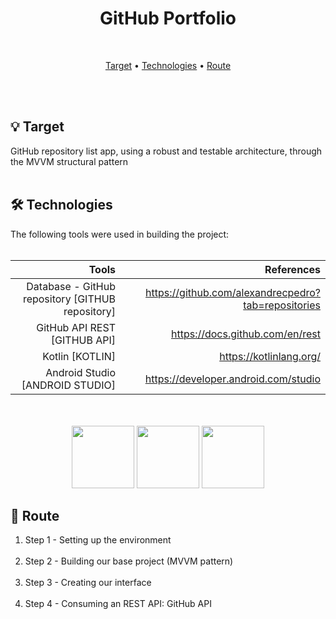 <div align = "center">
    <h1> GitHub Portfolio </h1>
</div>
<br>

<p align="center">
 <a href="#target">Target</a> •
 <a href="#technologies">Technologies</a> •
 <a href="#route">Route</a>
</p>
<br>
<br>

<div id="target">
<h2> 💡 Target </h2>
GitHub repository list app, using a robust and testable architecture, 
through the MVVM structural pattern
</div>
<br>

<div id="technologies">
<h2> 🛠 Technologies </h2>
The following tools were used in building the project:<br><br>

|                                     Tools                                    |                                 References                                  |
| ---------------------------------------------------------------------------: | --------------------------------------------------------------------------: |
|           Database - GitHub repository</bold> [GITHUB repository]            |              https://github.com/alexandrecpedro?tab=repositories            |       
|                           GitHub API REST [GITHUB API]                       |              https://docs.github.com/en/rest                                |
|                              Kotlin [KOTLIN]                                 |              https://kotlinlang.org/                                        | 
|                        Android Studio [ANDROID STUDIO]                       |              https://developer.android.com/studio                           |
<br>
<br>

<div align = 'center'>
  <img width =' 100px ' src="https://cdn.jsdelivr.net/gh/devicons/devicon/icons/github/github-original.svg" />
  <img width =' 100px ' src="https://cdn.jsdelivr.net/gh/devicons/devicon/icons/kotlin/kotlin-original.svg" />
  <img width =' 100px ' src="https://cdn.jsdelivr.net/gh/devicons/devicon/icons/androidstudio/androidstudio-original.svg" />
</div>

<div id="route">
<h2> 🔎 Route </h2>

<ol>
    <li>Step 1 - Setting up the environment</li>
    <br>
    <li>Step 2 - Building our base project (MVVM pattern)</li>
    <br>
    <li>Step 3 - Creating our interface</li>
    <br>
    <li>Step 4 - Consuming an REST API: GitHub API</li>
</ol>
</div>
<br>
<br>